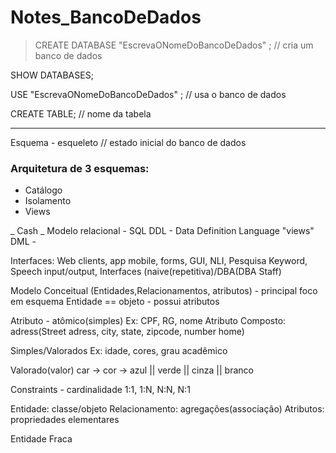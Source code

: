 # Notes_BancoDeDados

> CREATE DATABASE "EscrevaONomeDoBancoDeDados" ; // cria um banco de dados
<p> SHOW DATABASES;
<p> USE "EscrevaONomeDoBancoDeDados" ; // usa o banco de dados 
<p> CREATE TABLE; // nome da tabela

_____________________________________________________________________
Esquema - esqueleto // estado inicial do banco de dados

### Arquitetura de 3 esquemas:
* Catálogo
* Isolamento
* Views

_
Cash
_
Modelo relacional - SQL
DDL - Data Definition Language "views"
DML -

Interfaces:
Web clients, app mobile, forms, GUI, NLI, Pesquisa Keyword, Speech input/output, Interfaces (naive(repetitiva)/DBA(DBA Staff)

Modelo Conceitual (Entidades,Relacionamentos, atributos) - principal foco em esquema
Entidade == objeto - possui atributos

Atributo - atômico(simples)
Ex: CPF, RG, nome
Atributo Composto: adress(Street adress, city, state, zipcode, number home)

Simples/Valorados
Ex:
idade, cores, grau acadêmico

Valorado(valor)
car -> cor -> azul || verde || cinza || branco

Constraints - cardinalidade
1:1, 1:N, N:N, N:1

Entidade: classe/objeto 
Relacionamento: agregações(associação)
Atributos: propriedades elementares

Entidade Fraca
